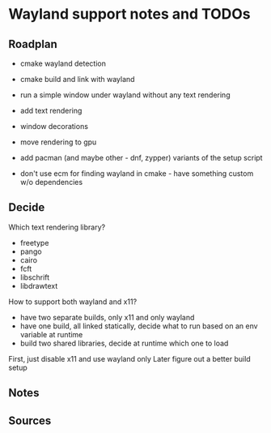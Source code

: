 # Wayland support notes and TODOs

## Roadplan

- cmake wayland detection
- cmake build and link with wayland
- run a simple window under wayland without any text rendering
- add text rendering
- window decorations
- move rendering to gpu

- add pacman (and maybe other - dnf, zypper) variants of the setup script

- don't use ecm for finding wayland in cmake - have something custom w/o dependencies

## Decide

Which text rendering library?
- freetype
- pango
- cairo
- fcft
- libschrift
- libdrawtext

How to support both wayland and x11?
- have two separate builds, only x11 and only wayland
- have one build, all linked statically, decide what to run based on an env variable at runtime
- build two shared libraries, decide at runtime which one to load

First, just disable x11 and use wayland only
Later figure out a better build setup

## Notes

## Sources

